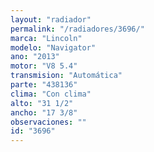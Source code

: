 ```yaml
---
layout: "radiador"
permalink: "/radiadores/3696/"
marca: "Lincoln"
modelo: "Navigator"
ano: "2013"
motor: "V8 5.4"
transmision: "Automática"
parte: "438136"
clima: "Con clima"
alto: "31 1/2"
ancho: "17 3/8"
observaciones: ""
id: "3696"
---
```


